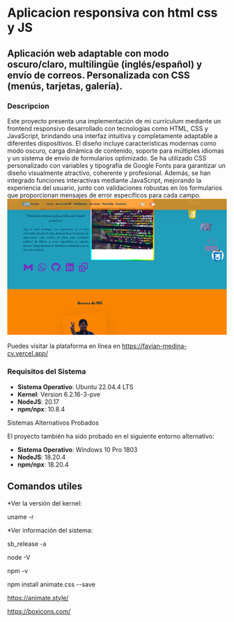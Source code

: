 #  Aplicacion responsiva con html css y JS
## Aplicación web adaptable con modo oscuro/claro, multilingüe (inglés/español) y envío de correos. Personalizada con CSS (menús, tarjetas, galería).

### Descripcion

 Este proyecto presenta una implementación de mi currículum mediante un frontend responsivo desarrollado con tecnologías como HTML, CSS y JavaScript, brindando una interfaz intuitiva y completamente adaptable a diferentes dispositivos. El diseño incluye características modernas como modo oscuro, carga dinámica de contenido, soporte para múltiples idiomas y un sistema de envío de formularios optimizado. Se ha utilizado CSS personalizado con variables y tipografía de Google Fonts para garantizar un diseño visualmente atractivo, coherente y profesional. Además, se han integrado funciones interactivas mediante JavaScript, mejorando la experiencia del usuario, junto con validaciones robustas en los formularios que proporcionan mensajes de error específicos para cada campo.
![main](/assets/img/portfolio/proy7.png) 

Puedes visitar la plataforma en línea en https://favian-medina-cv.vercel.app/

### Requisitos del Sistema

- **Sistema Operativo**: Ubuntu 22.04.4 LTS
- **Kernel**: Version 6.2.16-3-pve
- **NodeJS**:  20.17
- **npm/npx**: 10.8.4

Sistemas Alternativos Probados

El proyecto también ha sido probado en el siguiente entorno alternativo:

- **Sistema Operativo**: Windows 10 Pro 1803
- **NodeJS**:  18.20.4
- **npm/npx**: 18.20.4

## Comandos utiles
*Ver la versión del kernel:

uname -r

*Ver información del sistema:

sb_release -a

node -V

npm -v


npm install animate.css --save

https://animate.style/


https://boxicons.com/

